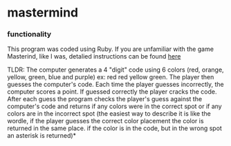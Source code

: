 # mastermind

### functionality
This program was coded using Ruby. If you are unfamiliar with the game Masterind, like I was, detalied instructions can be found [here](https://en.wikipedia.org/wiki/Mastermind_(board_game))

TLDR: The computer generates a 4 "digit" code using 6 colors (red, orange, yellow, green, blue and purple) ex: red red yellow green. The player then guesses the computer's code. Each time the player guesses incorrectly, the computer scores a point. If guessed correctly the player cracks the code. After each guess the program checks the player's guess against the computer's code and returns if any colors were in the correct spot or if any colors are in the incorrect spot (the easiest way to describe it is like the wordle, if the player guesses the correct color placement the color is returned in the same place. if the color is in the code, but in the wrong spot an asterisk is returned)*   
